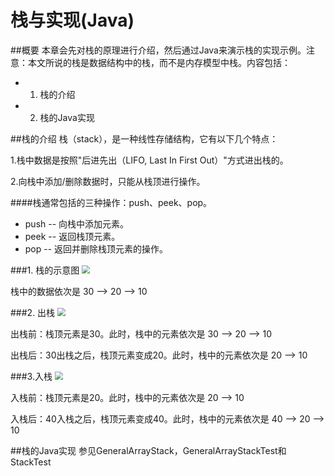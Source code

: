 栈与实现(Java)
====

##概要
本章会先对栈的原理进行介绍，然后通过Java来演示栈的实现示例。注意：本文所说的栈是数据结构中的栈，而不是内存模型中栈。内容包括：

* 1. 栈的介绍
* 2. 栈的Java实现

##栈的介绍
栈（stack），是一种线性存储结构，它有以下几个特点：

1.栈中数据是按照"后进先出（LIFO, Last In First Out）"方式进出栈的。

2.向栈中添加/删除数据时，只能从栈顶进行操作。

####栈通常包括的三种操作：push、peek、pop。

* push -- 向栈中添加元素。
* peek -- 返回栈顶元素。
* pop  -- 返回并删除栈顶元素的操作。

###1. 栈的示意图
<img src="/Users/yinxing/Desktop/imag/stack/1.jpg" style="zoom:80%"></img>

栈中的数据依次是 30 --> 20 --> 10

###2. 出栈
<img src="/Users/yinxing/Desktop/imag/stack/2.jpg" style="zoom:80%"></img>

出栈前：栈顶元素是30。此时，栈中的元素依次是 30 --> 20 --> 10 

出栈后：30出栈之后，栈顶元素变成20。此时，栈中的元素依次是 20 --> 10

###3.入栈
<img src="/Users/yinxing/Desktop/imag/stack/3.jpg" style="zoom:80%"></img>

入栈前：栈顶元素是20。此时，栈中的元素依次是 20 --> 10 

入栈后：40入栈之后，栈顶元素变成40。此时，栈中的元素依次是 40 --> 20 --> 10


##栈的Java实现
参见GeneralArrayStack，GeneralArrayStackTest和StackTest

